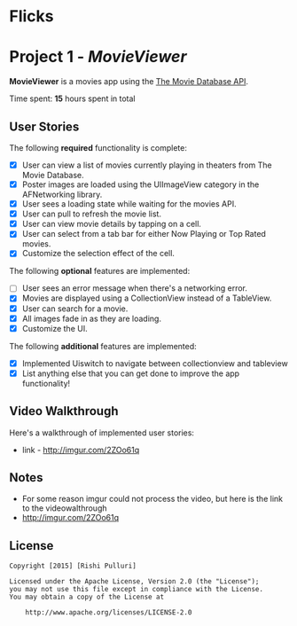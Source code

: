 # Flicks
# Project 1 - *MovieViewer*

**MovieViewer** is a movies app using the [The Movie Database API](http://docs.themoviedb.apiary.io/#).

Time spent: **15** hours spent in total

## User Stories

The following **required** functionality is complete:

- [x] User can view a list of movies currently playing in theaters from The Movie Database.
- [x] Poster images are loaded using the UIImageView category in the AFNetworking library.
- [x] User sees a loading state while waiting for the movies API.
- [x] User can pull to refresh the movie list.
- [x] User can view movie details by tapping on a cell.
- [x] User can select from a tab bar for either Now Playing or Top Rated movies.
- [x] Customize the selection effect of the cell.

The following **optional** features are implemented:

- [ ] User sees an error message when there's a networking error.
- [x] Movies are displayed using a CollectionView instead of a TableView.
- [x] User can search for a movie.
- [x] All images fade in as they are loading.
- [x] Customize the UI.

The following **additional** features are implemented:
- [x] Implemented Uiswitch to navigate between collectionview and tableview
- [x] List anything else that you can get done to improve the app functionality!

## Video Walkthrough 


Here's a walkthrough of implemented user stories:
- link - http://imgur.com/2ZOo61q



## Notes
- For some reason imgur could not process the video, but here is the link to the videowalthrough
- http://imgur.com/2ZOo61q


## License

    Copyright [2015] [Rishi Pulluri]

    Licensed under the Apache License, Version 2.0 (the "License");
    you may not use this file except in compliance with the License.
    You may obtain a copy of the License at

        http://www.apache.org/licenses/LICENSE-2.0

